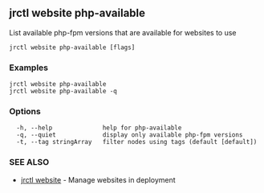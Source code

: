 ## jrctl website php-available

List available php-fpm versions that are available for websites to use

```
jrctl website php-available [flags]
```

### Examples

```
jrctl website php-available
jrctl website php-available -q
```

### Options

```
  -h, --help              help for php-available
  -q, --quiet             display only available php-fpm versions
  -t, --tag stringArray   filter nodes using tags (default [default])
```

### SEE ALSO

* [jrctl website](jrctl_website.md)	 - Manage websites in deployment

